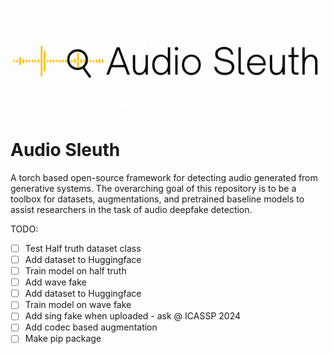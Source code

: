 <p align="center">
  <img src="assets/header.gif" alt="animated" />
</p>


# Audio Sleuth 

A torch based open-source framework for detecting audio generated from generative systems. The overarching goal of this repository is to be a toolbox for datasets, augmentations, and pretrained baseline models to assist researchers in the task of audio deepfake detection.

TODO:

- [ ] Test Half truth dataset class
- [ ] Add dataset to Huggingface
- [ ] Train model on half truth
- [ ] Add wave fake
- [ ] Add dataset to Huggingface
- [ ] Train model on wave fake
- [ ] Add sing fake when uploaded - ask @ ICASSP 2024
- [ ] Add codec based augmentation
- [ ] Make pip package
